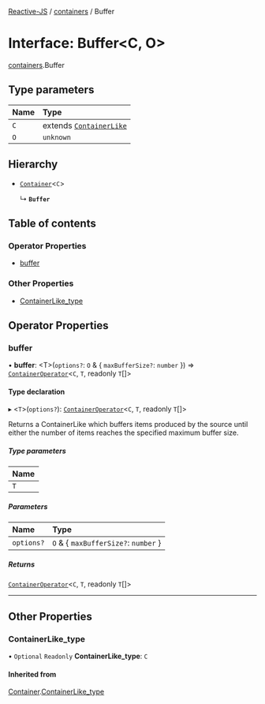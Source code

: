 [Reactive-JS](../README.md) / [containers](../modules/containers.md) / Buffer

# Interface: Buffer<C, O\>

[containers](../modules/containers.md).Buffer

## Type parameters

| Name | Type |
| :------ | :------ |
| `C` | extends [`ContainerLike`](containers.ContainerLike.md) |
| `O` | `unknown` |

## Hierarchy

- [`Container`](containers.Container.md)<`C`\>

  ↳ **`Buffer`**

## Table of contents

### Operator Properties

- [buffer](containers.Buffer.md#buffer)

### Other Properties

- [ContainerLike\_type](containers.Buffer.md#containerlike_type)

## Operator Properties

### buffer

• **buffer**: <T\>(`options?`: `O` & { `maxBufferSize?`: `number`  }) => [`ContainerOperator`](../modules/containers.md#containeroperator)<`C`, `T`, readonly `T`[]\>

#### Type declaration

▸ <`T`\>(`options?`): [`ContainerOperator`](../modules/containers.md#containeroperator)<`C`, `T`, readonly `T`[]\>

Returns a ContainerLike which buffers items produced by the source until either the
number of items reaches the specified maximum buffer size.

##### Type parameters

| Name |
| :------ |
| `T` |

##### Parameters

| Name | Type |
| :------ | :------ |
| `options?` | `O` & { `maxBufferSize?`: `number`  } |

##### Returns

[`ContainerOperator`](../modules/containers.md#containeroperator)<`C`, `T`, readonly `T`[]\>

___

## Other Properties

### ContainerLike\_type

• `Optional` `Readonly` **ContainerLike\_type**: `C`

#### Inherited from

[Container](containers.Container.md).[ContainerLike_type](containers.Container.md#containerlike_type)
